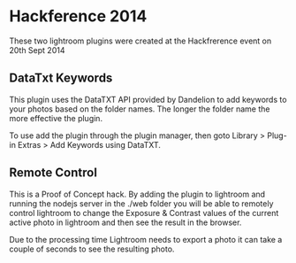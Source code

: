 # Hackference 2014

These two lightroom plugins were created at the Hackfrerence event on 20th Sept 2014

## DataTxt Keywords

This plugin uses the DataTXT API provided by Dandelion to add keywords to your photos based on the folder names. The longer the folder name the more effective the plugin.

To use add the plugin through the plugin manager, then goto Library > Plug-in Extras > Add Keywords using DataTXT.

## Remote Control

This is a Proof of Concept hack. By adding the plugin to lightroom and running the nodejs server in the ./web folder you will be able to remotely control lightroom to change the Exposure & Contrast values of the current active photo in lightroom and then see the result in the browser.

Due to the processing time Lightroom needs to export a photo it can take a couple of seconds to see the resulting photo.